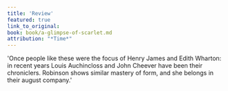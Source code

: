 ```yaml
---
title: 'Review'
featured: true
link_to_original:
book: book/a-glimpse-of-scarlet.md
attribution: "*Time*"
---
```

'Once people like these were the focus of Henry James and Edith Wharton: in recent years Louis Auchincloss and John Cheever have been their chroniclers. Robinson shows similar mastery of form, and she belongs in their august company.'



